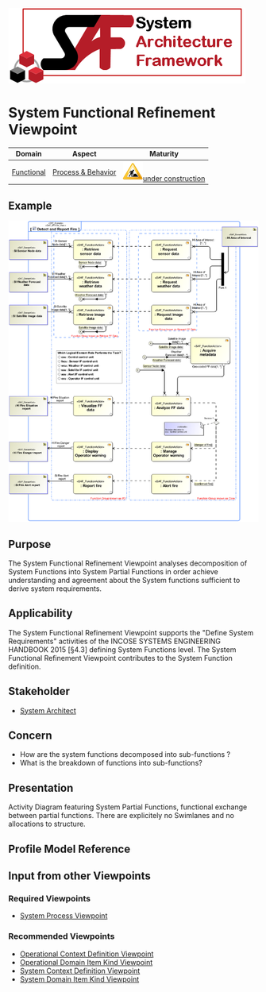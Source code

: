 ![System Architecture Framework](../diagrams/Logo_SAF.png)
# System Functional Refinement Viewpoint
|**Domain**|**Aspect**|**Maturity**|
| --- | --- | --- |
|[Functional](../domains.md#Domain-Functional)|[Process & Behavior](../aspects.md#Aspect-Process-&-Behavior)|![Under Construction](../diagrams/Under_construction_icon-yellow.svg )[under construction](../using-saf/maturity.md#under-construction)|
## Example
![Detect and Report Fire](../diagrams/Detect-and-Report-Fire.svg)
## Purpose
The System Functional Refinement Viewpoint analyses decomposition of System Functions into System Partial Functions in order achieve understanding and agreement about the System functions sufficient to derive system  requirements.
## Applicability
The System Functional Refinement Viewpoint supports the "Define System Requirements" activities of the INCOSE SYSTEMS ENGINEERING HANDBOOK 2015 [§4.3] defining System Functions level. The System Functional Refinement Viewpoint contributes to the System Function definition.
## Stakeholder
* [System Architect](../stakeholders.md#System-Architect)
## Concern
* How are the system functions decomposed into sub-functions ? 
* What is the breakdown of functions into sub-functions?
## Presentation
Activity Diagram featuring System Partial Functions, functional exchange between partial functions. There are explicitely no Swimlanes and no allocations to structure.

## Profile Model Reference
## Input from other Viewpoints
### Required Viewpoints
* [System Process Viewpoint](System-Process-Viewpoint.md)
### Recommended Viewpoints
* [Operational Context Definition Viewpoint](Operational-Context-Definition-Viewpoint.md)
* [Operational Domain Item Kind Viewpoint](Operational-Domain-Item-Kind-Viewpoint.md)
* [System Context Definition Viewpoint](System-Context-Definition-Viewpoint.md)
* [System Domain Item Kind Viewpoint](System-Domain-Item-Kind-Viewpoint.md)
